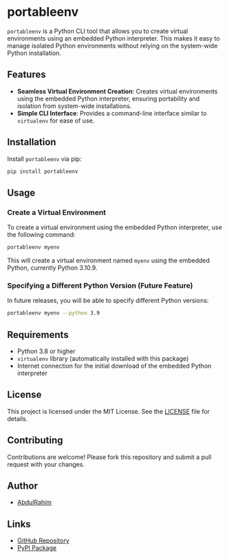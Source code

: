 # portableenv

`portableenv` is a Python CLI tool that allows you to create virtual environments using an embedded Python interpreter. This makes it easy to manage isolated Python environments without relying on the system-wide Python installation.

## Features

- **Seamless Virtual Environment Creation**: Creates virtual environments using the embedded Python interpreter, ensuring portability and isolation from system-wide installations.
- **Simple CLI Interface**: Provides a command-line interface similar to `virtualenv` for ease of use.

## Installation

Install `portableenv` via pip:

```bash
pip install portableenv
```

## Usage

### Create a Virtual Environment

To create a virtual environment using the embedded Python interpreter, use the following command:

```bash
portableenv myenv
```

This will create a virtual environment named `myenv` using the embedded Python, currently Python 3.10.9.

### Specifying a Different Python Version (Future Feature)

In future releases, you will be able to specify different Python versions:

```bash
portableenv myenv --python 3.9
```

## Requirements

- Python 3.8 or higher
- `virtualenv` library (automatically installed with this package)
- Internet connection for the initial download of the embedded Python interpreter

## License

This project is licensed under the MIT License. See the [LICENSE](LICENSE) file for details.

## Contributing

Contributions are welcome! Please fork this repository and submit a pull request with your changes.

## Author

- [AbdulRahim](https://github.com/abdulrahimpds)

## Links

- [GitHub Repository](https://github.com/abdulrahimpds/portableenv)
- [PyPI Package](https://pypi.org/project/portableenv)